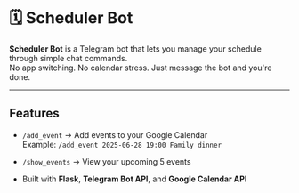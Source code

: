 # 🗓️ Scheduler Bot

**Scheduler Bot** is a Telegram bot that lets you manage your schedule through simple chat commands.  
No app switching. No calendar stress. Just message the bot and you're done.

---

## Features

- `/add_event` → Add events to your Google Calendar  
  Example: `/add_event 2025-06-28 19:00 Family dinner`

- `/show_events` → View your upcoming 5 events

- Built with **Flask**, **Telegram Bot API**, and **Google Calendar API**
